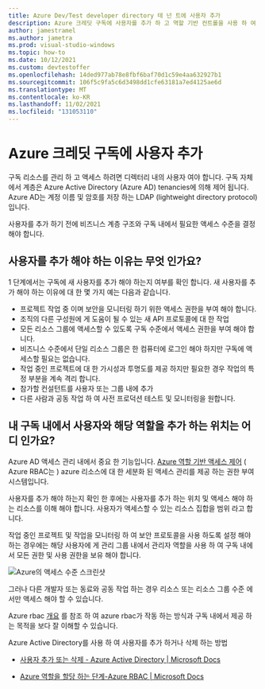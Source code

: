```yaml
---
title: Azure Dev/Test developer directory 테 넌 트에 사용자 추가
description: Azure 크레딧 구독에 사용자를 추가 하 고 역할 기반 컨트롤을 사용 하 여 액세스를 관리 하는 방법에 대 한 지침입니다.
author: jamestramel
ms.author: jametra
ms.prod: visual-studio-windows
ms.topic: how-to
ms.date: 10/12/2021
ms.custom: devtestoffer
ms.openlocfilehash: 14ded977ab78e8fbf6baf70d1c59e4aa632927b1
ms.sourcegitcommit: 106f5c9fa5c6d3498dd1cfe63181a7ed4125ae6d
ms.translationtype: MT
ms.contentlocale: ko-KR
ms.lasthandoff: 11/02/2021
ms.locfileid: "131053110"
---
```

# <a name="add-users-to-your-azure-credit-subscription"></a>Azure 크레딧 구독에 사용자 추가  

구독 리소스를 관리 하 고 액세스 하려면 디렉터리 내의 사용자 여야 합니다. 구독 자체에서 계층은 Azure Active Directory (Azure AD) tenancies에 의해 제어 됩니다. Azure AD는 계정 이름 및 암호를 저장 하는 LDAP (lightweight directory protocol)입니다.  

사용자를 추가 하기 전에 비즈니스 계층 구조와 구독 내에서 필요한 액세스 수준을 결정 해야 합니다.  

## <a name="why-do-i-need-to-add-users"></a>사용자를 추가 해야 하는 이유는 무엇 인가요?

1 단계에서는 구독에 새 사용자를 추가 해야 하는지 여부를 확인 합니다. 새 사용자를 추가 해야 하는 이유에 대 한 몇 가지 예는 다음과 같습니다.  

- 프로젝트 작업 중 이며 보안을 모니터링 하기 위한 액세스 권한을 부여 해야 합니다.  
- 조직의 다른 구성원에 게 도움이 될 수 있는 새 API 프로토콜에 대 한 작업  
- 모든 리소스 그룹에 액세스할 수 있도록 구독 수준에서 액세스 권한을 부여 해야 합니다.  
- 비즈니스 수준에서 단일 리소스 그룹은 한 컴퓨터에 로그인 해야 하지만 구독에 액세스할 필요는 없습니다.  
- 작업 중인 프로젝트에 대 한 가시성과 투명도를 제공 하지만 필요한 경우 작업의 특정 부분을 계속 격리 합니다.  
- 참가할 컨설턴트를 사용자 또는 그룹 내에 추가  
- 다른 사람과 공동 작업 하 여 사전 프로덕션 테스트 및 모니터링을 원합니다.  

## <a name="where-do-i-add-users-and-their-roles-within-my-subscription"></a>내 구독 내에서 사용자와 해당 역할을 추가 하는 위치는 어디 인가요?

Azure AD 액세스 관리 내에서 중요 한 기능입니다. [Azure 역할 기반 액세스 제어](../../role-based-access-control/overview.md) \( Azure RBAC는 \) azure 리소스에 대 한 세분화 된 액세스 관리를 제공 하는 권한 부여 시스템입니다.  

사용자를 추가 해야 하는지 확인 한 후에는 사용자를 추가 하는 위치 및 액세스 해야 하는 리소스를 이해 해야 합니다. 사용자가 액세스할 수 있는 리소스 집합을 범위 라고 합니다.  

작업 중인 프로젝트 및 작업을 모니터링 하 여 보안 프로토콜을 사용 하도록 설정 해야 하는 경우에는 해당 사용자에 게 관리 그룹 내에서 관리자 역할을 사용 하 여 구독 내에서 모든 권한 및 사용 권한을 보유 해야 합니다.  

![Azure의 액세스 수준 스크린샷](media/how-to-add-users-directory/access-management.png "Azure에서 관리 그룹을 사용 하 여 역할 관리")

그러나 다른 개발자 또는 동료와 공동 작업 하는 경우 리소스 또는 리소스 그룹 수준 에서만 액세스 해야 할 수 있습니다.  

Azure rbac [개요](../../role-based-access-control/overview.md) 를 참조 하 여 azure rbac가 작동 하는 방식과 구독 내에서 제공 하는 목적을 보다 잘 이해할 수 있습니다.  

Azure Active Directory를 사용 하 여 사용자를 추가 하거나 삭제 하는 방법  

- [사용자 추가 또는 삭제 - Azure Active Directory | Microsoft Docs](../../active-directory/fundamentals/add-users-azure-active-directory.md)  

- [Azure 역할을 할당 하는 단계-Azure RBAC | Microsoft Docs](../../role-based-access-control/role-assignments-steps.md)  

